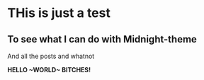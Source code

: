 # THis is just a test

## To see what I can do with Midnight-theme

And all the posts and whatnot

**HELLO ~WORLD~ BITCHES!**